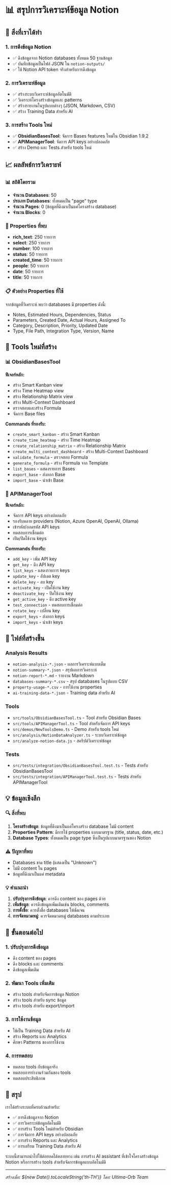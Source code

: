 # 📊 สรุปการวิเคราะห์ข้อมูล Notion

## 🎯 สิ่งที่เราได้ทำ

### 1. การดึงข้อมูล Notion
- ✅ ดึงข้อมูลจาก Notion databases ทั้งหมด 50 ฐานข้อมูล
- ✅ บันทึกข้อมูลเป็นไฟล์ JSON ใน `notion-outputs/`
- ✅ ใช้ Notion API token จริงสำหรับการดึงข้อมูล

### 2. การวิเคราะห์ข้อมูล
- ✅ สร้างระบบวิเคราะห์ข้อมูลอัตโนมัติ
- ✅ วิเคราะห์โครงสร้างข้อมูลและ patterns
- ✅ สร้างรายงานในรูปแบบต่างๆ (JSON, Markdown, CSV)
- ✅ สร้าง Training Data สำหรับ AI

### 3. การสร้าง Tools ใหม่
- ✅ **ObsidianBasesTool**: จัดการ Bases features ใหม่ใน Obsidian 1.9.2
- ✅ **APIManagerTool**: จัดการ API keys อย่างปลอดภัย
- ✅ สร้าง Demo และ Tests สำหรับ tools ใหม่

## 📈 ผลลัพธ์การวิเคราะห์

### 📊 สถิติโดยรวม
- **จำนวน Databases**: 50
- **ประเภท Databases**: ทั้งหมดเป็น "page" type
- **จำนวน Pages**: 0 (ข้อมูลที่ดึงมาเป็นแค่โครงสร้าง database)
- **จำนวน Blocks**: 0

### 🔧 Properties ที่พบ
- **rich_text**: 250 รายการ
- **select**: 250 รายการ  
- **number**: 100 รายการ
- **status**: 50 รายการ
- **created_time**: 50 รายการ
- **people**: 50 รายการ
- **date**: 50 รายการ
- **title**: 50 รายการ

### 📋 ตัวอย่าง Properties ที่ใช้
จากข้อมูลที่วิเคราะห์ พบว่า databases มี properties ดังนี้:
- Notes, Estimated Hours, Dependencies, Status
- Parameters, Created Date, Actual Hours, Assigned To
- Category, Description, Priority, Updated Date
- Type, File Path, Integration Type, Version, Name

## 🎨 Tools ใหม่ที่สร้าง

### 📊 ObsidianBasesTool
**ฟีเจอร์หลัก:**
- สร้าง Smart Kanban view
- สร้าง Time Heatmap view  
- สร้าง Relationship Matrix view
- สร้าง Multi-Context Dashboard
- ตรวจสอบและสร้าง Formula
- จัดการ Base files

**Commands ที่รองรับ:**
- `create_smart_kanban` - สร้าง Smart Kanban
- `create_time_heatmap` - สร้าง Time Heatmap
- `create_relationship_matrix` - สร้าง Relationship Matrix
- `create_multi_context_dashboard` - สร้าง Multi-Context Dashboard
- `validate_formula` - ตรวจสอบ Formula
- `generate_formula` - สร้าง Formula จาก Template
- `list_bases` - แสดงรายการ Bases
- `export_base` - ส่งออก Base
- `import_base` - นำเข้า Base

### 🔑 APIManagerTool
**ฟีเจอร์หลัก:**
- จัดการ API keys อย่างปลอดภัย
- รองรับหลาย providers (Notion, Azure OpenAI, OpenAI, Ollama)
- เข้ารหัส/ถอดรหัส API keys
- ทดสอบการเชื่อมต่อ
- เปิด/ปิดใช้งาน keys

**Commands ที่รองรับ:**
- `add_key` - เพิ่ม API key
- `get_key` - ดึง API key
- `list_keys` - แสดงรายการ keys
- `update_key` - อัปเดต key
- `delete_key` - ลบ key
- `activate_key` - เปิดใช้งาน key
- `deactivate_key` - ปิดใช้งาน key
- `get_active_key` - ดึง active key
- `test_connection` - ทดสอบการเชื่อมต่อ
- `rotate_key` - เปลี่ยน key
- `export_keys` - ส่งออก keys
- `import_keys` - นำเข้า keys

## 📁 ไฟล์ที่สร้างขึ้น

### Analysis Results
- `notion-analysis-*.json` - ผลการวิเคราะห์แบบเต็ม
- `notion-summary-*.json` - สรุปผลการวิเคราะห์
- `notion-report-*.md` - รายงาน Markdown
- `databases-summary-*.csv` - สรุป databases ในรูปแบบ CSV
- `property-usage-*.csv` - การใช้งาน properties
- `ai-training-data-*.json` - Training data สำหรับ AI

### Tools
- `src/tools/ObsidianBasesTool.ts` - Tool สำหรับ Obsidian Bases
- `src/tools/APIManagerTool.ts` - Tool สำหรับจัดการ API keys
- `src/demos/NewToolsDemo.ts` - Demo สำหรับ tools ใหม่
- `src/analysis/NotionDataAnalyzer.ts` - ระบบวิเคราะห์ข้อมูล
- `src/analyze-notion-data.js` - สคริปต์วิเคราะห์ข้อมูล

### Tests
- `src/tests/integration/ObsidianBasesTool.test.ts` - Tests สำหรับ ObsidianBasesTool
- `src/tests/integration/APIManagerTool.test.ts` - Tests สำหรับ APIManagerTool

## 💡 ข้อมูลเชิงลึก

### 🔍 สิ่งที่พบ
1. **โครงสร้างข้อมูล**: ข้อมูลที่ดึงมาเป็นแค่โครงสร้าง database ไม่มี content
2. **Properties Pattern**: มีการใช้ properties แบบมาตรฐาน (title, status, date, etc.)
3. **Database Types**: ทั้งหมดเป็น page type ซึ่งเป็นรูปแบบมาตรฐานของ Notion

### ⚠️ ปัญหาที่พบ
- Databases ขาด title (แสดงเป็น "Unknown")
- ไม่มี content ใน pages
- ข้อมูลที่ดึงมาเป็นแค่ metadata

### 💡 คำแนะนำ
1. **ปรับปรุงการดึงข้อมูล**: ควรดึง content ของ pages ด้วย
2. **เพิ่มข้อมูล**: ควรดึงข้อมูลเพิ่มเติมเช่น blocks, comments
3. **การตั้งชื่อ**: ควรตั้งชื่อ databases ให้ชัดเจน
4. **การจัดหมวดหมู่**: ควรจัดหมวดหมู่ databases ตามประเภท

## 🚀 ขั้นตอนต่อไป

### 1. ปรับปรุงการดึงข้อมูล
- ดึง content ของ pages
- ดึง blocks และ comments
- ดึงข้อมูลเพิ่มเติม

### 2. พัฒนา Tools เพิ่มเติม
- สร้าง tools สำหรับจัดการข้อมูล Notion
- สร้าง tools สำหรับ sync ข้อมูล
- สร้าง tools สำหรับ export/import

### 3. การใช้งานข้อมูล
- ใช้เป็น Training Data สำหรับ AI
- สร้าง Reports และ Analytics
- ศึกษา Patterns ของการใช้งาน

### 4. การทดสอบ
- ทดสอบ tools กับข้อมูลจริง
- ทดสอบการทำงานร่วมกันของ tools
- ทดสอบประสิทธิภาพ

## 🎯 สรุป

เราได้สร้างระบบที่ครบถ้วนสำหรับ:
- ✅ การดึงข้อมูลจาก Notion
- ✅ การวิเคราะห์ข้อมูลอัตโนมัติ
- ✅ การสร้าง Tools ใหม่สำหรับ Obsidian
- ✅ การจัดการ API keys อย่างปลอดภัย
- ✅ การสร้าง Reports และ Analytics
- ✅ การเตรียม Training Data สำหรับ AI

ระบบนี้สามารถนำไปใช้ต่อยอดได้หลายทาง เช่น การสร้าง AI assistant ที่เข้าใจโครงสร้างข้อมูล Notion หรือการสร้าง tools สำหรับจัดการข้อมูลแบบอัตโนมัติ

---
*สร้างเมื่อ: ${new Date().toLocaleString('th-TH')}*
*โดย: Ultima-Orb Team*
